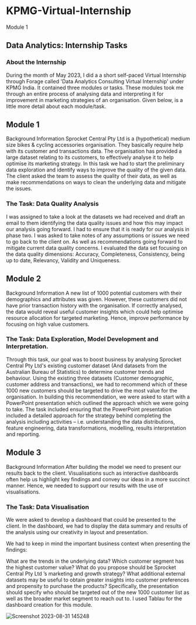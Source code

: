 # KPMG-Virtual-Internship

Module 1
## Data Analytics: Internship Tasks
### About the Internship
During the month of May 2023, I did a a short self-paced Virtual Internship through Forage called 'Data Analytics Consulting Virtual Internship' under KPMG India. It contained three modules or tasks. These modules took me through an entire process of analysing data and interpreting it for improvement in marketing strategies of an organisation. Given below, is a little more detail about each module/task.

## Module 1
Background Information
Sprocket Central Pty Ltd is a (hypothetical) medium size bikes & cycling accessories organisation. They basically require help with its customer and transactions data. The organisation has provided a large dataset relating to its customers, to effectively analyse it to help optimise its marketing strategy. In this task we had to start the preliminary data exploration and identify ways to improve the quality of the given data. The client asked the team to assess the quality of their data, as well as make recommendations on ways to clean the underlying data and mitigate the issues.

### The Task: Data Quality Analysis
I was assigned to take a look at the datasets we had received and draft an email to them identifying the data quality issues and how this may impact our analysis going forward. I had to ensure that it is ready for our analysis in phase two. I was asked to take notes of any assumptions or issues we need to go back to the client on. As well as recommendations going forward to mitigate current data quality concerns. I evaluated the data set focusing on the data quality dimensions: Accuracy, Completeness, Consistency, being up to date, Relevancy, Validity and Uniqueness.

## Module 2
Background Information
A new list of 1000 potential customers with their demographics and attributes was given. However, these customers did not have prior transaction history with the organisation. If correctly analysed, the data would reveal useful customer insights which could help optimise resource allocation for targeted marketing. Hence, improve performance by focusing on high value customers.

### The Task: Data Exploration, Model Development and Interpretation.
Through this task, our goal was to boost business by analysing Sprocket Central Pty Ltd's existing customer dataset (And datasets from the Australian Bureau of Statistics) to determine customer trends and behaviour. Using the existing three datasets (Customer demographic, customer address and transactions), we had to recommend which of these 1000 new customers should be targeted to drive the most value for the organisation. In building this recommendation, we were asked to start with a PowerPoint presentation which outlined the approach which we were going to take. The task included ensuring that the PowerPoint presentation included a detailed approach for the strategy behind completing the analysis including activities – i.e. understanding the data distributions, feature engineering, data transformations, modelling, results interpretation and reporting.

## Module 3
Background Information
After building the model we need to present our results back to the client. Visualisations such as interactive dashboards often help us highlight key findings and convey our ideas in a more succinct manner. Hence, we needed to support our results with the use of visualisations.

### The Task: Data Visualisation
We were asked to develop a dashboard that could be presented to the client. In the dashboard, we had to display the data summary and results of the analysis using our creativity in layout and presentation.

We had to keep in mind the important business context when presenting the findings:

What are the trends in the underlying data?
Which customer segment has the highest customer value?
What do you propose should be Sprocket Central Pty Ltd ’s marketing and growth strategy?
What additional external datasets may be useful to obtain greater insights into customer preferences and propensity to purchase the products?
Specifically, the presentation should specify who should be targeted out of the new 1000 customer list as well as the broader market segment to reach out to. I used Tablau for the dashboard creation for this module.

![Screenshot 2023-08-31 145248](https://github.com/Kishordevaragudi/KPMG-virtual-Internship-/assets/105155723/4c34f0c8-0f1a-4651-aeb0-3875c8193144)
